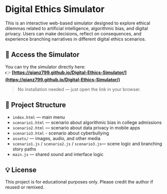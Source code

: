 # Digital Ethics Simulator

This is an interactive web-based simulator designed to explore ethical dilemmas related to artificial intelligence, algorithmic bias, and digital privacy. Users can make decisions, reflect on consequences, and experience branching narratives in different digital ethics scenarios.

## 🔗 Access the Simulator

You can try the simulator directly here:  
👉 **[https://qianz799.github.io/Digital-Ethics-Simulator/](https://qianz799.github.io/Digital-Ethics-Simulator/)**

> No installation needed — just open the link in your browser.

## 📁 Project Structure

- `index.html` — main menu
- `scenario1.html` — scenario about algorithmic bias in college admissions
- `scenario2.html` — scenario about data privacy in mobile apps
- `scenario3.html` - scenario about cyberbullying
- `assets/` — images, audio, and other media
- `scenario1.js` / `scenario2.js` / `scenario3.js`— scene logic and branching story paths
- `main.js` — shared sound and interface logic

## 💡 License

This project is for educational purposes only. Please credit the author if reused or remixed.
